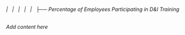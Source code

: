 ###### |   |   |   |   |   ├── Percentage of Employees Participating in D&I Training

*Add content here*